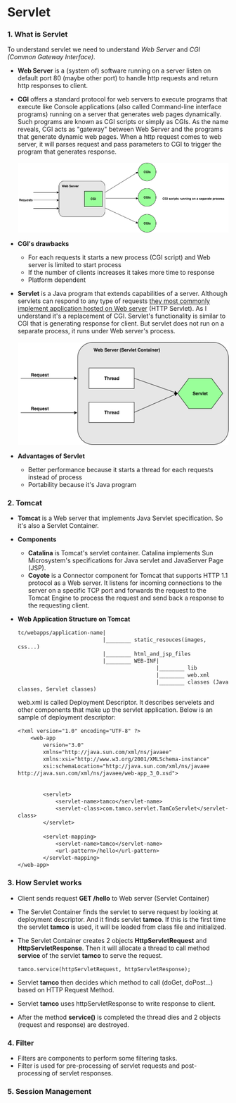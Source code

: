 # Servlet

### 1. What is Servlet
To understand servlet we need to understand *Web Server* and *CGI (Common Gateway Interface)*.

* **Web Server** is a (system of) software running on a server listen on default port 80 (maybe other port) to handle http requests and return http responses to client.

* **CGI** offers a standard protocol for web servers to execute programs that execute like Console applications (also called Command-line interface programs) running on a server that generates web pages dynamically. Such programs are known as CGI scripts or simply as CGIs. As the name reveals, CGI acts as "gateway" between Web Server and the programs that generate dynamic web pages. When a http request comes to web server, it will parses request and pass parameters to CGI to trigger the program that generates response. <br/><br/>
![cgi](images/cgi.png)

* **CGI's drawbacks**
    * For each requests it starts a new process (CGI script) and Web server is limited to start process
    * If the number of clients increases it takes more time to response
    * Platform dependent

* **Servlet** is a Java program that extends capabilities of a server. Although servlets can respond to any type of requests [they most commonly implement application hosted on Web server](https://en.wikipedia.org/wiki/Java_servlet) (HTTP Servlet). As I understand it's a replacement of CGI. Servlet's functionality is similar to CGI that is generating response for client. But servlet does not run on a separate process, it runs under Web server's process.<br/><br/>
![servlet](images/java-servlet.png)

* **Advantages of Servlet**
    * Better performance because it starts a thread for each requests instead of process
    * Portability because it's Java program

### 2. Tomcat
* **Tomcat** is a Web server that implements Java Servlet specification. So it's also a Servlet Container.
* **Components**
    * **Catalina** is Tomcat's servlet container. Catalina implements Sun Microsystem's specifications for Java servlet and JavaServer Page (JSP).
    * **Coyote** is a Connector component for Tomcat that supports HTTP 1.1 protocol as a Web server. It listens for incoming connections to the server on a specific TCP port and forwards the request to the Tomcat Engine to process the request and send back a response to the requesting client.
* **Web Application Structure on Tomcat**
    ```
    tc/webapps/application-name|
                               |________ static_resouces(images, css...)
                               |________ html_and_jsp_files
                               |________ WEB-INF|
                                                |________ lib
                                                |________ web.xml
                                                |________ classes (Java classes, Servlet classes)
    ```
    
    web.xml is called Deployment Descriptor. It describes servelets and other components that make up the servlet application. Below is an sample of deployment descriptor:
    
    ```
    <?xml version="1.0" encoding="UTF-8" ?>
        <web-app
            version="3.0"
            xmlns="http://java.sun.com/xml/ns/javaee"
            xmlns:xsi="http://www.w3.org/2001/XMLSchema-instance"
            xsi:schemaLocation="http://java.sun.com/xml/ns/javaee http://java.sun.com/xml/ns/javaee/web-app_3_0.xsd">


            <servlet>
                <servlet-name>tamco</servlet-name>
                <servlet-class>com.tamco.servlet.TamCoServlet</servlet-class>
            </servlet>

            <servlet-mapping>
                <servlet-name>tamco</servlet-name>
                <url-pattern>/hello</url-pattern>
            </servlet-mapping>
    </web-app>
    ```

### 3. How Servlet works
* Client sends request **GET /hello** to Web server (Servlet Container)

* The Servlet Container finds the servlet to serve request by looking at deployment descriptor. And it finds servlet **tamco**. If this is the first time the servlet **tamco** is used, it will be loaded from class file and initialized.

* The Servlet Container creates 2 objects **HttpServletRequest** and **HttpServletResponse**. Then it will allocate a thread to call method **service** of the servlet **tamco** to serve the request.
    ```
    tamco.service(httpServletRequest, httpServletResponse);
    ```
    
* Servlet **tamco** then decides which method to call (doGet, doPost...) based on HTTP Request Method.

* Servlet **tamco** uses httpServletResponse to write response to client.

* After the method **service()** is completed the thread dies and 2 objects (request and response) are destroyed.

### 4. Filter
* Filters are components to perform some filtering tasks.
* Filter is used for pre-processing of servlet requests and post-processing of servlet responses.

### 5. Session Management
